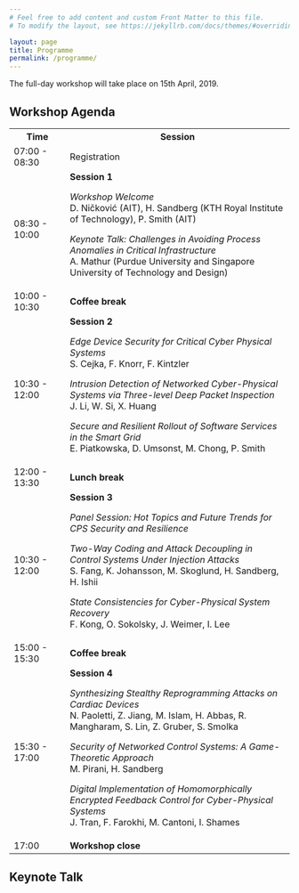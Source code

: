 ```yaml
---
# Feel free to add content and custom Front Matter to this file.
# To modify the layout, see https://jekyllrb.com/docs/themes/#overriding-theme-defaults

layout: page
title: Programme
permalink: /programme/
---
```


The full-day workshop will take place on 15th April, 2019.

## Workshop Agenda

<table style="width:100%">
  <col width="20%">
  <col width="80%">
 <tr>
   <th>Time</th>
   <th>Session</th>
 </tr>
 <tr>
   <td>07:00 - 08:30</td>
   <td>Registration</td>
 </tr>
 <tr>
   <td>08:30 - 10:00</td>
   <td>
   <b>Session 1</b>
   <p><em>Workshop Welcome</em><br>
   D. Ničković (AIT), H. Sandberg (KTH Royal Institute of Technology), P. Smith (AIT)
   </p>
   <p><em>Keynote Talk: Challenges in Avoiding Process Anomalies in Critical Infrastructure</em><br>
   A. Mathur (Purdue University and Singapore University of Technology and Design)
   </p>
   </td>
 </tr>
 <tr>
   <td>10:00 - 10:30</td>
   <td>
   <b>Coffee break</b>
   </td>
 </tr>
 <tr>
   <td>10:30 - 12:00</td>
   <td>
   <b>Session 2</b>
   <p><em>Edge Device Security for Critical Cyber Physical Systems</em><br>
   S. Cejka, F. Knorr, F. Kintzler
   </p>
   <p><em>Intrusion Detection of Networked Cyber-Physical Systems via Three-level Deep Packet Inspection</em><br>
   J. Li, W. Si, X. Huang
   </p>
   <p><em>Secure and Resilient Rollout of Software Services in the Smart Grid</em><br>
   E. Piatkowska, D. Umsonst, M. Chong, P. Smith
   </p>
   </td>
 </tr>
 <tr>
   <td>12:00 - 13:30</td>
   <td>
   <b>Lunch break</b>
   </td>
 </tr>
 <tr>
   <td>10:30 - 12:00</td>
   <td>
   <b>Session 3</b>
   <p><em>Panel Session: Hot Topics and Future Trends for CPS Security and Resilience</em>
   </p>
   <p><em>Two-Way Coding and Attack Decoupling in Control Systems Under Injection Attacks</em><br>
   S. Fang, K. Johansson, M. Skoglund, H. Sandberg, H. Ishii
   </p>
   <p><em>State Consistencies for Cyber-Physical System Recovery</em><br>
   F. Kong, O. Sokolsky, J. Weimer, I. Lee
   </p>
   </td>
 </tr>
 <tr>
   <td>15:00 - 15:30</td>
   <td>
   <b>Coffee break</b>
   </td>
 </tr>
 <tr>
   <td>15:30 - 17:00</td>
   <td>
   <b>Session 4</b>
   <p><em>Synthesizing Stealthy Reprogramming Attacks on Cardiac Devices</em><br>
   N. Paoletti, Z. Jiang, M. Islam, H. Abbas, R. Mangharam, S. Lin, Z. Gruber, S. Smolka
   </p>
   <p><em>Security of Networked Control Systems: A Game-Theoretic Approach</em><br>
   M. Pirani, H. Sandberg
   </p>
   <p><em>Digital Implementation of Homomorphically Encrypted Feedback Control for Cyber-Physical Systems</em><br>
   J. Tran, F. Farokhi, M. Cantoni, I. Shames
   </p>
   </td>
 </tr>
 <tr>
   <td>17:00</td>
   <td>
   <b>Workshop close</b>
   </td>
 </tr>
</table>

## Keynote Talk
